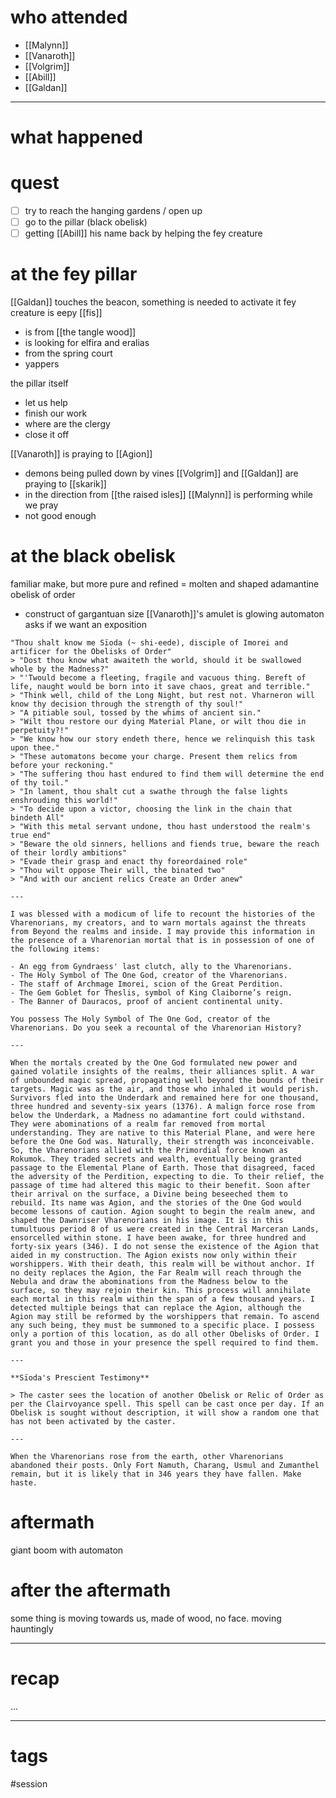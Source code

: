 # who attended

- [[Malynn]]
- [[Vanaroth]]
- [[Volgrim]]
- [[Abill]]
- [[Galdan]]

---
# what happened

# quest
- [ ] try to reach the hanging gardens / open up 
- [ ] go to the pillar (black obelisk)
- [ ] getting [[Abill]] his name back by helping the fey creature

# at the fey pillar
[[Galdan]] touches the beacon, something is needed to activate it
fey creature is eepy [[fis]]
- is from [[the tangle wood]]
- is looking for elfira and eralias
- from the spring court
- yappers

the pillar itself
- let us help
- finish our work
- where are the clergy
- close it off

[[Vanaroth]] is praying to [[Agion]]
- demons being pulled down by vines
[[Volgrim]] and [[Galdan]] are praying to [[skarik]]
- in the direction from [[the raised isles]] 
[[Malynn]] is performing while we pray
- not good enough

# at the black obelisk
familiar make, but more pure and refined = molten and shaped adamantine
obelisk of order
- construct of gargantuan size
[[Vanaroth]]'s amulet is glowing
automaton asks if we want an exposition
```
"Thou shalt know me Sïoda (~ shi-eede), disciple of Imorei and artificer for the Obelisks of Order"
> "Dost thou know what awaiteth the world, should it be swallowed whole by the Madness?"  
> "'Twould become a fleeting, fragile and vacuous thing. Bereft of life, naught would be born into it save chaos, great and terrible."  
> "Think well, child of the Long Night, but rest not. Vharneron will know thy decision through the strength of thy soul!"  
> "A pitiable soul, tossed by the whims of ancient sin."  
> "Wilt thou restore our dying Material Plane, or wilt thou die in perpetuity?!"  
> "We know how our story endeth there, hence we relinquish this task upon thee."  
> "These automatons become your charge. Present them relics from before your reckoning."  
> "The suffering thou hast endured to find them will determine the end of thy toil."  
> "In lament, thou shalt cut a swathe through the false lights enshrouding this world!"  
> "To decide upon a victor, choosing the link in the chain that bindeth All"  
> "With this metal servant undone, thou hast understood the realm's true end"  
> "Beware the old sinners, hellions and fiends true, beware the reach of their lordly ambitions"  
> "Evade their grasp and enact thy foreordained role"  
> "Thou wilt oppose Their will, the binated two"  
> "And with our ancient relics Create an Order anew"

---

I was blessed with a modicum of life to recount the histories of the Vharenorians, my creators, and to warn mortals against the threats from Beyond the realms and inside. I may provide this information in the presence of a Vharenorian mortal that is in possession of one of the following items:

- An egg from Gyndraess' last clutch, ally to the Vharenorians.
- The Holy Symbol of The One God, creator of the Vharenorians.
- The staff of Archmage Imorei, scion of the Great Perdition.
- The Gem Goblet for Theslis, symbol of King Claiborne’s reign.
- The Banner of Dauracos, proof of ancient continental unity.

You possess The Holy Symbol of The One God, creator of the Vharenorians. Do you seek a recountal of the Vharenorian History?

---

When the mortals created by the One God formulated new power and gained volatile insights of the realms, their alliances split. A war of unbounded magic spread, propagating well beyond the bounds of their targets. Magic was as the air, and those who inhaled it would perish. Survivors fled into the Underdark and remained here for one thousand, three hundred and seventy-six years (1376). A malign force rose from below the Underdark, a Madness no adamantine fort could withstand. They were abominations of a realm far removed from mortal understanding. They are native to this Material Plane, and were here before the One God was. Naturally, their strength was inconceivable. So, the Vharenorians allied with the Primordial force known as Rokumok. They traded secrets and wealth, eventually being granted passage to the Elemental Plane of Earth. Those that disagreed, faced the adversity of the Perdition, expecting to die. To their relief, the passage of time had altered this magic to their benefit. Soon after their arrival on the surface, a Divine being beseeched them to rebuild. Its name was Agion, and the stories of the One God would become lessons of caution. Agion sought to begin the realm anew, and shaped the Dawnriser Vharenorians in his image. It is in this tumultuous period 8 of us were created in the Central Marceran Lands, ensorcelled within stone. I have been awake, for three hundred and forty-six years (346). I do not sense the existence of the Agion that aided in my construction. The Agion exists now only within their worshippers. With their death, this realm will be without anchor. If no deity replaces the Agion, the Far Realm will reach through the Nebula and draw the abominations from the Madness below to the surface, so they may rejoin their kin. This process will annihilate each mortal in this realm within the span of a few thousand years. I detected multiple beings that can replace the Agion, although the Agion may still be reformed by the worshippers that remain. To ascend any such being, they must be summoned to a specific place. I possess only a portion of this location, as do all other Obelisks of Order. I grant you and those in your presence the spell required to find them.

---

**Sïoda's Prescient Testimony**

> The caster sees the location of another Obelisk or Relic of Order as per the Clairvoyance spell. This spell can be cast once per day. If an Obelisk is sought without description, it will show a random one that has not been activated by the caster.

---

When the Vharenorians rose from the earth, other Vharenorians abandoned their posts. Only Fort Namuth, Charang, Usmul and Zumanthel remain, but it is likely that in 346 years they have fallen. Make haste.
```

# aftermath
giant boom with automaton

# after the aftermath
some thing is moving towards us, made of wood, no face. moving hauntingly


---
# recap

...

---
# tags

#session
